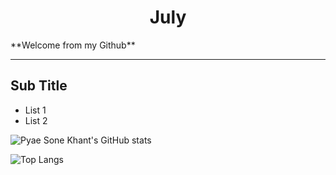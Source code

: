 <h1 align="center">July</h1>
**Welcome from my Github**
<hr>

<h2>Sub Title</h2>

 - List 1
 - List 2


![Pyae Sone Khant's GitHub stats](https://github-readme-stats.vercel.app/api?username=nono1471&show_icons=true&theme=tokyonight)

![Top Langs](https://github-readme-stats.vercel.app/api/top-langs/?username=nono1471&layout=compact&theme=tokyonight)
